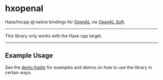 # hxopenal

Haxe/hxcpp @:native bindings for [OpenAL](https://www.openal.org/) via [OpenAL Soft](https://openal-soft.org/).

---

This library only works with the Haxe cpp target.

---

## Example Usage

See the [demo folder](demo/) for examples and demos on how to use the library in certain ways.
